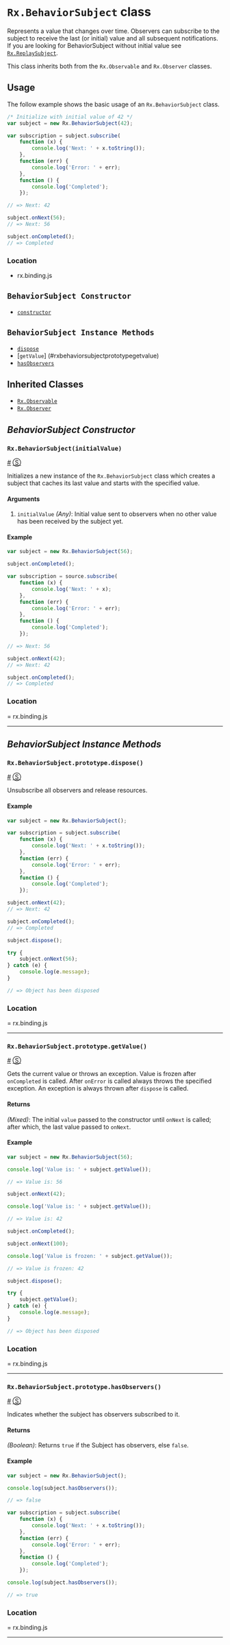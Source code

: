 # `Rx.BehaviorSubject` class #

Represents a value that changes over time.  Observers can subscribe to the subject to receive the last (or initial) value and all subsequent notifications. If you are looking for BehaviorSubject without initial value see [`Rx.ReplaySubject`](https://github.com/Reactive-Extensions/RxJS/blob/master/doc/api/subjects/replaysubject.md).

This class inherits both from the `Rx.Observable` and `Rx.Observer` classes.

## Usage ##

The follow example shows the basic usage of an `Rx.BehaviorSubject` class.

```js
/* Initialize with initial value of 42 */
var subject = new Rx.BehaviorSubject(42);

var subscription = subject.subscribe(
    function (x) {
        console.log('Next: ' + x.toString());
    },
    function (err) {
        console.log('Error: ' + err);
    },
    function () {
        console.log('Completed');
    });

// => Next: 42

subject.onNext(56);
// => Next: 56

subject.onCompleted();
// => Completed
```

### Location

- rx.binding.js

## `BehaviorSubject Constructor` ##
- [`constructor`](#rxbehaviorsubjectintialvalue)

## `BehaviorSubject Instance Methods` ##
- [`dispose`](#rxbehaviorsubjectprototypedispose)
- [`getValue`] (#rxbehaviorsubjectprototypegetvalue)
- [`hasObservers`](#rxbehaviorsubjectprototypehasobservers)

## Inherited Classes ##
- [`Rx.Observable`](https://github.com/Reactive-Extensions/RxJS/blob/master/doc/api/core/observable.md)
- [`Rx.Observer`](https://github.com/Reactive-Extensions/RxJS/blob/master/doc/api/core/observer.md)

## _BehaviorSubject Constructor_ ##

### <a id="rxbehaviorsubjectintialvalue"></a>`Rx.BehaviorSubject(initialValue)`
<a href="#rxbehaviorsubjectintialvalue">#</a> [&#x24C8;](https://github.com/Reactive-Extensions/RxJS/blob/master/src/core/subjects/behaviorsubject.js#L27-L34 "View in source")

Initializes a new instance of the `Rx.BehaviorSubject` class which creates a subject that caches its last value and starts with the specified value.

#### Arguments
1. `initialValue` *(Any)*: Initial value sent to observers when no other value has been received by the subject yet.

#### Example
```js
var subject = new Rx.BehaviorSubject(56);

subject.onCompleted();

var subscription = source.subscribe(
    function (x) {
        console.log('Next: ' + x);
    },
    function (err) {
        console.log('Error: ' + err);
    },
    function () {
        console.log('Completed');
    });

// => Next: 56

subject.onNext(42);
// => Next: 42

subject.onCompleted();
// => Completed
```

### Location

= rx.binding.js

* * *

## _BehaviorSubject Instance Methods_ ##

### <a id="rxbehaviorsubjectprototypedispose"></a>`Rx.BehaviorSubject.prototype.dispose()`
<a href="#rxbehaviorsubjectprototypedispose">#</a> [&#x24C8;](https://github.com/Reactive-Extensions/RxJS/blob/master/src/core/subjects/behaviorsubject.js#L101-L106 "View in source")

Unsubscribe all observers and release resources.

#### Example
```js
var subject = new Rx.BehaviorSubject();

var subscription = subject.subscribe(
    function (x) {
        console.log('Next: ' + x.toString());
    },
    function (err) {
        console.log('Error: ' + err);
    },
    function () {
        console.log('Completed');
    });

subject.onNext(42);
// => Next: 42

subject.onCompleted();
// => Completed

subject.dispose();

try {
	subject.onNext(56);
} catch (e) {
	console.log(e.message);
}

// => Object has been disposed
```

### Location

= rx.binding.js

* * *

### <a id="rxbehaviorsubjectprototypegetvalue"></a>`Rx.BehaviorSubject.prototype.getValue()`
<a href="#rxbehaviorsubjectprototypegetvalue">#</a> [&#x24C8;](https://github.com/Reactive-Extensions/RxJS/blob/master/src/core/subjects/behaviorsubject.js#L44-L50 "View in source")

Gets the current value or throws an exception.
Value is frozen after `onCompleted` is called.
After `onError` is called always throws the specified exception.
An exception is always thrown after `dispose` is called.

#### Returns
*(Mixed)*: The initial `value` passed to the constructor until `onNext` is called; after which, the last value passed to `onNext`.

#### Example
```js
var subject = new Rx.BehaviorSubject(56);

console.log('Value is: ' + subject.getValue());

// => Value is: 56

subject.onNext(42);

console.log('Value is: ' + subject.getValue());

// => Value is: 42

subject.onCompleted();

subject.onNext(100);

console.log('Value is frozen: ' + subject.getValue());

// => Value is frozen: 42

subject.dispose();

try {
    subject.getValue();
} catch (e) {
    console.log(e.message);
}

// => Object has been disposed
```

### Location

= rx.binding.js

* * *

### <a id="rxbehaviorsubjectprototypehasobservers"></a>`Rx.BehaviorSubject.prototype.hasObservers()`
<a href="#rxbehaviorsubjectprototypehasobservers">#</a> [&#x24C8;](https://github.com/Reactive-Extensions/RxJS/blob/master/src/core/subjects/behaviorsubject.js#L55 "View in source")

Indicates whether the subject has observers subscribed to it.

#### Returns
*(Boolean)*: Returns `true` if the Subject has observers, else `false`.

#### Example
```js
var subject = new Rx.BehaviorSubject();

console.log(subject.hasObservers());

// => false

var subscription = subject.subscribe(
    function (x) {
        console.log('Next: ' + x.toString());
    },
    function (err) {
        console.log('Error: ' + err);
    },
    function () {
        console.log('Completed');
    });

console.log(subject.hasObservers());

// => true
```

### Location

= rx.binding.js

* * *
